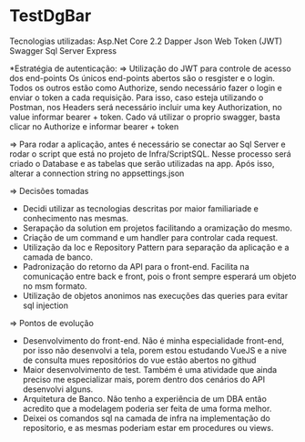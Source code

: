 # TestDgBar
Tecnologias utilizadas:
Asp.Net Core 2.2
Dapper
Json Web Token (JWT)
Swagger
Sql Server Express

*Estratégia de autenticação:
=> Utilização do JWT para controle de acesso dos end-points
  Os únicos end-points abertos são o resgister e o login. Todos os outros estão como Authorize, sendo necessário fazer o login e enviar o token a cada requisição. Para isso, caso esteja utilizando o Postman, nos Headers será necessário incluir uma key Authorization, no value informar bearer + token. Cado vá utilizar o proprio swagger, basta clicar no Authorize e informar bearer + token
  
=> Para rodar a aplicação, antes é necessário se conectar ao Sql Server e rodar o script que está no projeto de Infra/ScriptSQL. Nesse processo será criado o Database e as tabelas que serão utilizadas na app. Após isso, alterar a connection string no appsettings.json

=> Decisões tomadas
  * Decidi utilizar as tecnologias descritas por maior familiariade e conhecimento nas mesmas.
  * Serapação da solution em projetos facilitando a oramização do mesmo.
  * Criação de um command e um handler para controlar cada request.
  * Utilização da Ioc e Repository Pattern para separação da aplicação e a camada de banco.
  * Padronização do retorno da API para o front-end. Facilita na comunicação entre back e front, pois o front sempre esperará um objeto no msm formato.
  * Utilização de objetos anonimos nas execuções das queries para evitar sql injection
 
=> Pontos de evolução
  * Desenvolvimento do front-end. Não é minha especialidade front-end, por isso não desenvolvi a tela, porem estou estudando VueJS e a nive de consulta mues repositórios do vue estão abertos no githud
  * Maior desenvolvimento de test. Também é uma atividade que ainda preciso me especializar mais, porem dentro dos cenários do API desenvolvi alguns.
  * Arquitetura de Banco. Não tenho a experiência de um DBA então acredito que a modelagem poderia ser feita de uma forma melhor.
  * Deixei os comandos sql na camada de infra na implementação do repositorio, e as mesmas poderiam estar em procedures ou views.
  
  
  
  
  
